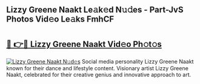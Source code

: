## Lizzy Greene Naakt Le𝚊k𝚎d N𝚞𝚍es - Part-JvS Photos Vid𝚎o Le𝚊ks FmhCF

# <h2><a href="http://fb817vy.evod.top/?m=Lizzy+Greene+Naakt">🔗 👉🔴 Lizzy Greene Naakt Vid𝚎o Ph𝚘t𝚘s</a></h2>

[![Lizzy Greene Naakt N𝚞d𝚎s](https://i.imgur.com/8V9OHl7.gif)](http://fb817vy.evod.top/?m=Lizzy+Greene+Naakt)
Social media personality Lizzy Greene Naakt known for their dance and lifestyle content. Visionary artist Lizzy Greene Naakt, celebrated for their creative genius and innovative approach to art. 
